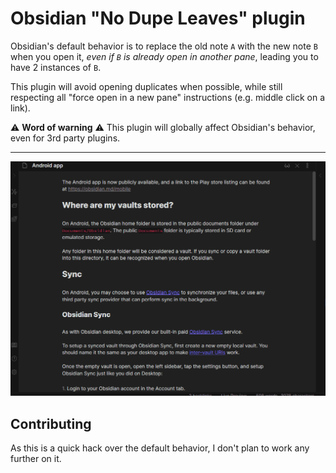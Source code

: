 # Obsidian "No Dupe Leaves" plugin

Obsidian's default behavior is to replace the old note `A` with the new note `B` when you open it,
_even if `B` is already open in another pane_, leading you to have 2 instances of `B`.

This plugin will avoid opening duplicates when possible, while still respecting all "force open in a new pane" instructions (e.g. middle click on a link).

⚠️ **Word of warning** ⚠️ This plugin will globally affect Obsidian's behavior, even for 3rd party plugins.

---

![](./images/nodupes.gif)


## Contributing

As this is a quick hack over the default behavior, I don't plan to work any further on it.